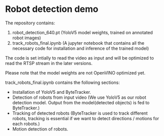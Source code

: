 # Robot detection demo

The repository contains:
1. robot_detection_640.pt (YoloV5 model weights, trained on annotated robot images) 
2. track_robots_final.ipynb (A jupyter notebook that contains all the necessary code for installation and inference of the trained model)

The code is set intially to read the video as input and will be optimized to read the RTSP stream in the later versions.

Please note that the model weights are not OpenVINO optimized yet.

track_robots_final.ipynb contains the following sections:
* Installation of YoloV5 and ByteTracker.
* Detection of robots from input video (We use YoloV5 as our robot detection model. Output from the model(detected objects) is fed to ByteTracker.)
* Tracking of detected robots (ByteTracker is used to track different robots, tracking is essential if we want to detect directions / motions for each robots.) 
* Motion detection of robots.


 
